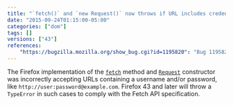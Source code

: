 ```yaml
---
title: "`fetch()` and `new Request()` now throws if URL includes credentials"
date: "2015-09-24T01:15:00-05:00"
categories: ["dom"]
tags: []
versions: ["43"]
references:
    "https://bugzilla.mozilla.org/show_bug.cgi?id=1195820": "Bug 1195820 - fetch() and new Request() should throw TypeError on URL with username/password"
---
```

The Firefox implementation of the [`fetch`](https://developer.mozilla.org/en-US/docs/Web/API/GlobalFetch/fetch) method and [`Request`](https://developer.mozilla.org/en-US/docs/Web/API/Request/Request) constructor was incorrectly accepting URLs containing a username and/or password, like `http://user:password@example.com`. Firefox 43 and later will throw a `TypeError` in such cases to comply with the Fetch API specification.
